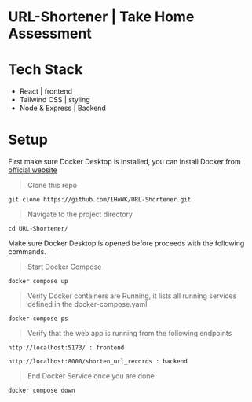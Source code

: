 # URL-Shortener | Take Home Assessment


# Tech Stack 

- React | frontend
- Tailwind CSS | styling
- Node & Express | Backend

# Setup

First make sure Docker Desktop is installed, you can install Docker from [official website](https://www.docker.com/products/docker-desktop/)
> Clone this repo

```
git clone https://github.com/1HoWK/URL-Shortener.git
```

> Navigate to the project directory 

```
cd URL-Shortener/
```

Make sure Docker Desktop is opened before proceeds with the following commands.

> Start Docker Compose

```
docker compose up
```

> Verify Docker containers are Running, it lists all running services defined in the docker-compose.yaml

```
docker compose ps
```

> Verify that the web app is running from the following endpoints

```
http://localhost:5173/ : frontend

http://localhost:8000/shorten_url_records : backend
```

> End Docker Service once you are done

```
docker compose down
```



